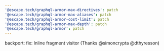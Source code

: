 ```yaml
---
'@escape.tech/graphql-armor-max-directives': patch
'@escape.tech/graphql-armor-max-aliases': patch
'@escape.tech/graphql-armor-cost-limit': patch
'@escape.tech/graphql-armor-max-depth': patch
'@escape.tech/graphql-armor': patch
---
```


backport: fix: Inline fragment visitor (Thanks @simoncrypta @dthyresson)
